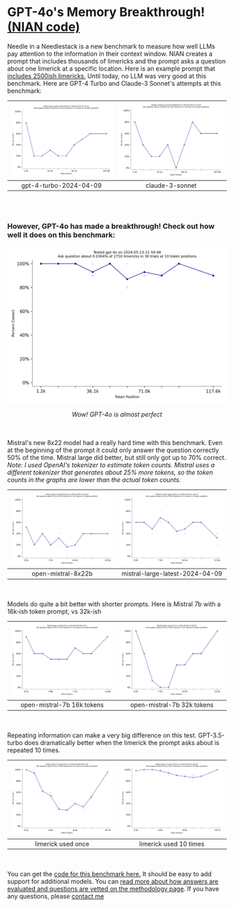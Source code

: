 # GPT-4o's Memory Breakthrough! [(NIAN code)](https://github.com/llmonpy/needle-in-a-needlestack)

Needle in a Needlestack is a new benchmark to measure how well LLMs pay attention to the information in their context
window.  NIAN creates a prompt that includes thousands of limericks and the prompt asks a question about one limerick
at a specific location.  Here is an example prompt that [includes 2500ish limericks.](1/prompt.txt)  Until today, no
LLM was very good at this benchmark.  Here are GPT-4 Turbo and Claude-3 Sonnet's attempts at this benchmark:

| ![GPT-4 Image](1/gpt-4-110-1.png ) | ![Sonnet Image](1/sonnet-110-1.png ) |
|:-----------------------------------------------------------:|:--------------------------------------------------------------:|
|                   gpt-4-turbo-2024-04-09                    |                        claude-3-sonnet                         |

<br><br>
### However, GPT-4o has made a breakthrough!  Check out how well it does on this benchmark:
<p align="center">
  <img src="1/gpt-4o-120-1.png" alt="Wow! GPT-4o is almost perfect">
</p>
<p align="center"><em>Wow! GPT-4o is almost perfect</em></p>

<br><br>
Mistral's new 8x22 model had a really hard time with this benchmark. Even at the beginning of the prompt it could only
answer the question correctly 50% of the time.  Mistral large did better, but still only got up to 70% correct. *Note: I used OpenAI's tokenizer to estimate token counts.  Mistral uses a different tokenizer that generates about 25% more
tokens, so the token counts in the graphs are lower than the actual token counts.*


| ![GPT-4 Image](1/mistral-8x22b-32-1.png ) | ![Sonnet Image](1/mistral-large-32-1.png) |
|:-----------------------------------------:|:--------------------:|
|            open-mixtral-8x22b             |   mistral-large-latest-2024-04-09   |   

<br><br>
Models do quite a bit better with shorter prompts.  Here is Mistral 7b with a 16k-ish token prompt, vs 32k-ish

| ![GPT-4 Image](1/mistral-7b-16-1.png ) |    ![Sonnet Image](1/mistral-7b-32-1.png)    |
|:--------------------------------------:|:--------------------------:|
|       open-mistral-7b 16k tokens       | open-mistral-7b 32k tokens |   

<br><br>
Repeating information can make a very big difference on this test.  GPT-3.5-turbo does dramatically better when the
limerick the prompt asks about is repeated 10 times.


| ![GPT-4 Image](1/gpt-35-16-1.png ) | ![Sonnet Image](1/gpt-35-16-10.png) |
|:----------------------------------:|:-----------------------------------:|
|         limerick used once         |       limerick used 10 times        |   

<br><br>
You can get the [code for this benchmark here.](https://github.com/llmonpy/needle-in-a-needlestack)  It should be
easy to add support for additional models.  You can [read more about how answers are evaluated and questions are
vetted on the methodology page](methodology.md).  If you have any questions, please [contact me](mailto:public@llmonpy.ai)